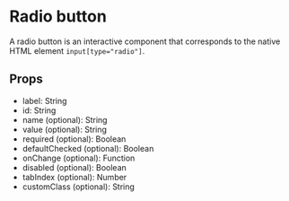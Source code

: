 # Radio button

A radio button is an interactive component that corresponds to the native HTML element <code>input[type="radio"]</code>.

## Props

- label: String
- id: String
- name (optional): String
- value (optional): String
- required (optional): Boolean
- defaultChecked (optional): Boolean
- onChange (optional): Function
- disabled (optional): Boolean
- tabIndex (optional): Number
- customClass (optional): String